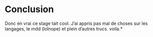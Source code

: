 Conclusion
==========

Donc en vrai ce stage tait cool. J’ai appris pas mal de choses sur les langages, le mdd (lolnope)
et plein d’autres trucs.
voila.*
